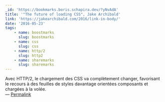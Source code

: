 ```yaml
---
_id: 'https://bookmarks.boris.schapira.dev/?yNvAdA'
title: '"The future of loading CSS", Jake Archibald'
link: 'https://jakearchibald.com/2016/link-in-body/'
date: '2016-05-23'
tags:
    - name: boostmarks
      slug: boostmarks
    - name: css
      slug: css
    - name: http/2
      slug: http2
    - name: sharemarks
      slug: sharemarks
---
```


Avec HTTP/2, le chargement des CSS va complètement changer, favorisant le
recours à des feuilles de styles davantage orientées composants et chargées à la
volée. <br>&#8212;
<a href="https://bookmarks.boris.schapira.dev/?yNvAdA" title="Permalink">Permalink</a>
